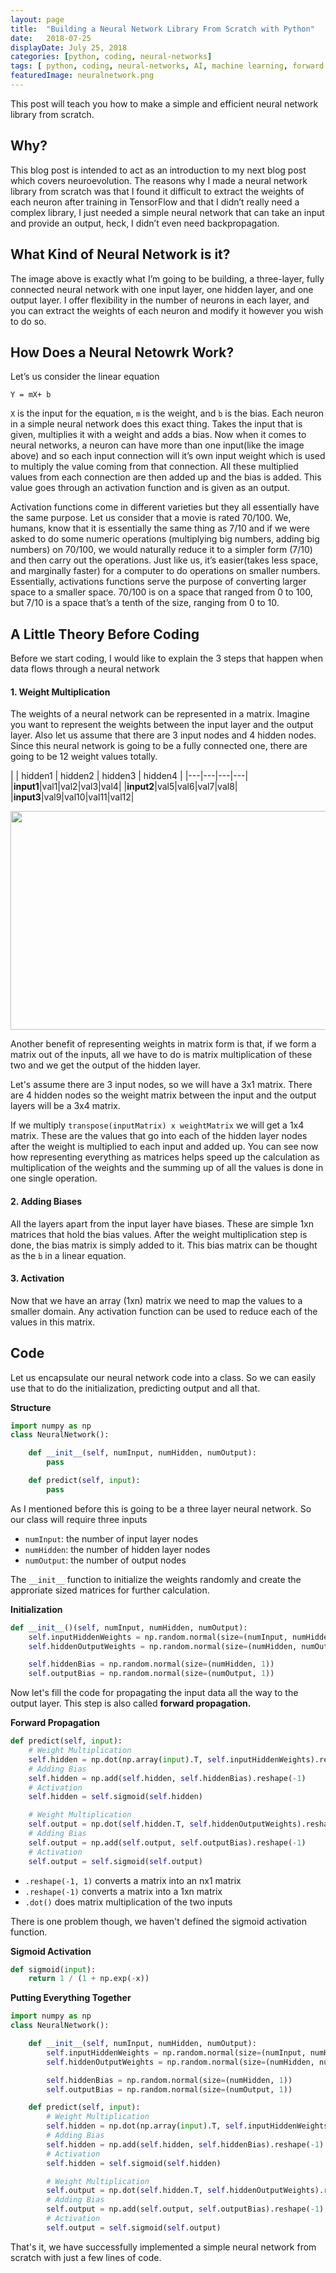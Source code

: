 ```yaml
---
layout: page
title:  "Building a Neural Network Library From Scratch with Python"
date:   2018-07-25
displayDate: July 25, 2018
categories: [python, coding, neural-networks]
tags: [ python, coding, neural-networks, AI, machine learning, forward propagation, artificial intelligence]
featuredImage: neuralnetwork.png
---
```


This post will teach you how to make a simple and efficient neural network library from scratch.

## Why?

This blog post is intended to act as an introduction to my next blog post which covers neuroevolution. The reasons why I made a neural network library from scratch was that I found it difficult to extract the weights of each neuron after training in TensorFlow and that I didn’t really need a complex library, I just needed a simple neural network that can take an input and provide an output, heck, I didn’t even need backpropagation.

## What Kind of Neural Network is it?

The image above is exactly what I’m going to be building, a three-layer, fully connected neural network with one input layer, one hidden layer, and one output layer. I offer flexibility in the number of neurons in each layer, and you can extract the weights of each neuron and modify it however you wish to do so.

## How Does a Neural Netowrk Work?

Let’s us consider the linear equation

`Y = mX+ b`

`X` is the input for the equation, `m` is the weight, and `b` is the bias. Each neuron in a simple neural network does this exact thing. Takes the input that is given, multiplies it with a weight and adds a bias. Now when it comes to neural networks, a neuron can have more than one input(like the image above) and so each input connection will it’s own input weight which is used to multiply the value coming from that connection. All these multiplied values from each connection are then added up and the bias is added. This value goes through an activation function and is given as an output.

Activation functions come in different varieties but they all essentially have the same purpose. Let us consider that a movie is rated 70/100. We, humans, know that it is essentially the same thing as 7/10 and if we were asked to do some numeric operations (multiplying big numbers, adding big numbers) on 70/100, we would naturally reduce it to a simpler form (7/10) and then carry out the operations. Just like us, it’s easier(takes less space, and marginally faster) for a computer to do operations on smaller numbers. Essentially, activations functions serve the purpose of converting larger space to a smaller space. 70/100 is on a space that ranged from 0 to 100, but 7/10 is a space that’s a tenth of the size, ranging from 0 to 10.

## A Little Theory Before Coding

Before we start coding, I would like to explain the 3 steps that happen when data flows through a neural network

#### 1. Weight Multiplication

The weights of a neural network can be represented in a matrix. Imagine you want to represent the weights between the input layer and the output layer. Also let us assume that there are 3 input nodes and 4 hidden nodes. Since this neural network is going to be a fully connected one, there are going to be 12 weight values totally.

|  | hidden1 | hidden2 | hidden3 | hidden4 |
|---|---|---|---|
|**input1**|val1|val2|val3|val4|
|**input2**|val5|val6|val7|val8|
|**input3**|val9|val10|val11|val12|

<img src="{{site.baseurl}}/images/neuralNetworkMatrix.png" width="700" height="350">

Another benefit of representing weights in matrix form is that, if we form a matrix out of the inputs, all we have to do is matrix multiplication of these two and we get the output of the hidden layer.

Let's assume there are 3 input nodes, so we will have a 3x1 matrix.
There are 4 hidden nodes so the weight matrix between the input and the output layers will be a 3x4 matrix. 

If we multiply `transpose(inputMatrix) x weightMatrix` we will get a 1x4 matrix. These are the values that go into each of the hidden layer nodes after the weight is multiplied to each input and added up. You can see now how representing everything as matrices helps speed up the calculation as multiplication of the weights and the summing up of all the values is done in one single operation.

#### 2. Adding Biases

All the layers apart from the input layer have biases. These are simple 1xn matrices that hold the bias values. After the weight multiplication step is done, the bias matrix is simply added to it. This bias matrix can be thought as the `b` in a linear equation.

#### 3. Activation

Now that we have an array (1xn) matrix we need to map the values to a smaller domain. Any activation function can be used to reduce each of the values in this matrix.

## Code

Let us encapsulate our neural network code into a class. So we can easily use that to do the initialization, predicting output and all that.

**Structure**
```python
import numpy as np
class NeuralNetwork():

    def __init__(self, numInput, numHidden, numOutput):
        pass

    def predict(self, input):
        pass
```

As I mentioned before this is going to be a three layer neural network. So our class will require three inputs

- `numInput`: the number of input layer nodes
- `numHidden`: the number of hidden layer nodes
- `numOutput`: the number of output nodes

The `__init__` function to initialize the weights randomly and create the approriate sized matrices for further calculation.

**Initialization**
```python
def __init__()(self, numInput, numHidden, numOutput):
    self.inputHiddenWeights = np.random.normal(size=(numInput, numHidden))
    self.hiddenOutputWeights = np.random.normal(size=(numHidden, numOutput))

    self.hiddenBias = np.random.normal(size=(numHidden, 1))
    self.outputBias = np.random.normal(size=(numOutput, 1))
```

Now let's fill the code for propagating the input data all the way to the output layer. This step is also called **forward propagation.**

**Forward Propagation**
```python
def predict(self, input):
    # Weight Multiplication
    self.hidden = np.dot(np.array(input).T, self.inputHiddenWeights).reshape(-1, 1)
    # Adding Bias
    self.hidden = np.add(self.hidden, self.hiddenBias).reshape(-1)
    # Activation
    self.hidden = self.sigmoid(self.hidden)

    # Weight Multiplication
    self.output = np.dot(self.hidden.T, self.hiddenOutputWeights).reshape((-1, 1))
    # Adding Bias
    self.output = np.add(self.output, self.outputBias).reshape(-1)
    # Activation
    self.output = self.sigmoid(self.output)
```

- `.reshape(-1, 1)` converts a matrix into an nx1 matrix
- `.reshape(-1)` converts a matrix into a 1xn matrix
- `.dot()` does matrix multiplication of the two inputs
  
There is one problem though, we haven't defined the sigmoid activation function.

**Sigmoid Activation**
```python
def sigmoid(input):
    return 1 / (1 + np.exp(-x))
```

**Putting Everything Together**
```python
import numpy as np
class NeuralNetwork():

    def __init__(self, numInput, numHidden, numOutput):
        self.inputHiddenWeights = np.random.normal(size=(numInput, numHidden))
        self.hiddenOutputWeights = np.random.normal(size=(numHidden, numOutput))

        self.hiddenBias = np.random.normal(size=(numHidden, 1))
        self.outputBias = np.random.normal(size=(numOutput, 1))

    def predict(self, input):
        # Weight Multiplication
        self.hidden = np.dot(np.array(input).T, self.inputHiddenWeights).reshape(-1, 1)
        # Adding Bias
        self.hidden = np.add(self.hidden, self.hiddenBias).reshape(-1)
        # Activation
        self.hidden = self.sigmoid(self.hidden)

        # Weight Multiplication
        self.output = np.dot(self.hidden.T, self.hiddenOutputWeights).reshape((-1, 1))
        # Adding Bias
        self.output = np.add(self.output, self.outputBias).reshape(-1)
        # Activation
        self.output = self.sigmoid(self.output)
```

That's it, we have successfully implemented a simple neural network from scratch with just a few lines of code.